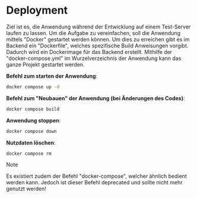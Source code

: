 # Deployment

Ziel ist es, die Anwendung während der Entwicklung auf einem Test-Server laufen zu lassen. Um die Aufgabe zu vereinfachen, soll die Anwendung mittels "Docker" gestartet werden können.
Um dies zu erreichen gibt es im Backend ein "Dockerfile", welches spezifische Build Anweisungen vorgibt. Dadurch wird ein Dockerimage für das Backend erstellt.
Mithilfe der "docker-compose.yml" im Wurzelverzeichnis der Anwendung kann das ganze Projekt gestartet werden.

**Befehl zum starten der Anwendung**:
```bash
docker compose up -d
```

**Befehl zum "Neubauen" der Anwendung (bei Änderungen des Codes)**:
```bash
docker compose build
```

**Anwendung stoppen**:
```bash
docker compose down
```

**Nutzdaten löschen**:
```bash
docker compose rm
```

> [!NOTE]
> Es existiert zudem der Befehl "docker-compose", welcher ähnlich bedient werden kann. Jedoch ist dieser Befehl deprecated und sollte nicht mehr genutzt werden!